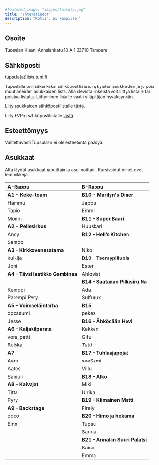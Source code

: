 ```yaml
---
#featured_image: "images/tupsula.jpg"
title: "Yhteystiedot"
description: "Kotiin, ei kämpille."
---
```


## Osoite

Tupsulan Klaani
Annalankatu 10 A 1
33710 Tampere

## Sähköposti

tupsula(at)lists.tuni.fi

Tupsulalla on lisäksi kaksi sähköpostilistaa: nykyisten asukkaiden ja jo pois muuttaneiden asukkaiden lista. Alla olevista linkeistä voit liittyä listalle tai poistua listalta. Liittyminen listalle vaatii ylläpitäjän hyväksynnän.

Liity asukkaiden sähköpostilistalle [tästä](https://lists.tuni.fi/mailman/listinfo/tupsula).

Liity EVP:n sähköpostilistalle [tästä](https://lists.tuni.fi/mailman/listinfo/tupsula-evp).

## Esteettömyys

Valitettavasti Tupsulaan ei ole esteetöntä pääsyä.

## Asukkaat

Alta löydät asukkaat rapuittain ja asunnoittain. Kursivoidut nimet ovet lemmikkejä.

| A-Rappu                              | B-Rappu                             |
| :-----                               | :-----                              |
| **A1 - Keke-team**                   | **B10 - Marilyn's Diner**           |
| Hammu                                | Jappu                               |
| Tapio                                | Emmi                                |
| Monni                                | **B11 – Super Baari**               |
| **A2 - Pellesirkus**                 | Huuskari                            |
| Andy                                 | **B12 – Hell’s Kitchen**            |
| Sampo                                |                                     |
| **A3 – Kirkkovenesatama**            | Niko                                |
| kulkija                              | **B13 – Tsemppilluola**             |
| Joni                                 | Ester                               |
| **A4 – Täysi laatikko Gambinaa**     | Ahlqvist                            |
|                                      | **B14 – Saatanan Pillusiru Na**     |
| Kemppi                               | Ada                                 |
| Parempi Pyry                         | Sulfurux                            |
| **A5 – Voimaeläintarha**             | **B15**                             |
| opossumi                             | pekez                               |
| Jesse                                | **B16 – Ähködään Hovi**             |
| **A6 – Kaljakilparata**              | Kekken                              |
| vom_patti                            | Gifu                                |
| Reiska                               | _Tutti_                             |
| **A7**                               | **B17 – Tuhlaajapojat**             |
| Aaro                                 | seeSami                             |
| Aatos                                | Villu                               |
| Samuli                               | **B18 – Alko**                      |
| **A8 – Kaivajat**                    | Miki                                |
| Titta                                | Ulrika                              |
| Pyry                                 | **B19 – Kiimainen Matti**           |
| **A9 – Backstage**                   | Firely                              |
| dodo                                 | **B20 – Himo ja hekuma**            |
| Eino                                 | Tupsu                               |
|                                      | Sanna                               |
|                                      | **B21 – Annalan Suuri Palatsi**     |
|                                      | Kaisa                               |
|                                      | Emma                                |